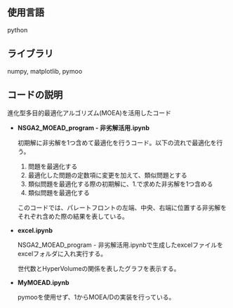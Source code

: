 ## 使用言語
python
## ライブラリ
numpy, matplotlib, pymoo
## コードの説明

進化型多目的最適化アルゴリズム(MOEA)を活用したコード

+ **NSGA2_MOEAD_program - 非劣解活用.ipynb**

  初期解に非劣解を1つ含めて最適化を行うコード。以下の流れで最適化を行う。  
  1. 問題を最適化する  
  2. 最適化した問題の定数項に変更を加えて、類似問題とする  
  3. 類似問題を最適化する際の初期解に、1.で求めた非劣解を1つ含める  
  4. 類似問題を最適化する
 
  このコードでは、パレートフロントの左端、中央、右端に位置する非劣解をそれぞれ含めた際の結果を表している。
+ **excel.ipynb**

  NSGA2_MOEAD_program - 非劣解活用.ipynbで生成したexcelファイルをexcelフォルダに入れ実行する。

  世代数とHyperVolumeの関係を表したグラフを表示する。
  
+ **MyMOEAD.ipynb**

  pymooを使用せず、1からMOEA/Dの実装を行っている。
  
